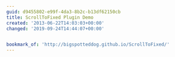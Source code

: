 ```yaml
---
guid: d9455802-e99f-4da3-8b2c-b13df62150cb
title: ScrollToFixed Plugin Demo
created: '2013-06-22T14:03:03+00:00'
changed: '2019-09-24T14:44:07+00:00'


bookmark_of: 'http://bigspotteddog.github.io/ScrollToFixed/'
---
```




